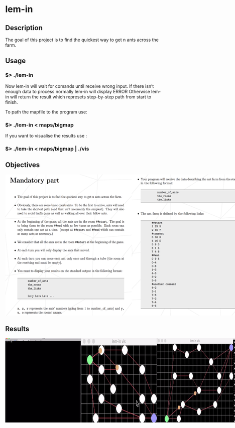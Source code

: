 # lem-in

## Description
The goal of this project is to find the quickest way to get n ants across the farm.


 
## Usage

### $> ./lem-in

Now lem-in will wait for comands until receive wrong input. 
If there isn’t enough data to process normally lem-in will display ERROR
Otherwise lem-in will return the result which represets step-by-step path from start to finish.

To path the mapfile to the program use:

### $> ./lem-in < maps/bigmap

If you want to visualise the results use :

### $> ./lem-in < maps/bigmap | ./vis



## Objectives

<div style="display: flex; justify-content: space-around;">
  <img src="https://github.com/iosypenk/lem-in/blob/master/lem-in-scrennshots/1.png" width="80%" />
  <br/>
  <img src="https://github.com/iosypenk/lem-in/blob/master/lem-in-scrennshots/2.png" width="80%" />
  <br/>
 <img src="https://github.com/iosypenk/lem-in/blob/master/lem-in-scrennshots/3.png" width="80%" />
</div>

 
## Results


<div style="display: flex; justify-content: space-around;">
  <img src="https://github.com/iosypenk/lem-in/blob/master/lem-in-scrennshots/gif_lem-in_output.gif" width="48%" />
  <br/>
  <img src="https://github.com/iosypenk/lem-in/blob/master/lem-in-scrennshots/gif_map03.gif" width="48%" />
  <img src="https://github.com/iosypenk/lem-in/blob/master/lem-in-scrennshots/gif_map04.gif" width="48%" />
  <br/>
  <img src="https://github.com/iosypenk/lem-in/blob/master/lem-in-scrennshots/gif_500rooms.gif" width="48%" />
  <img src="https://github.com/iosypenk/lem-in/blob/master/lem-in-scrennshots/gif_bigmap.gif" width="48%" />
</div>
